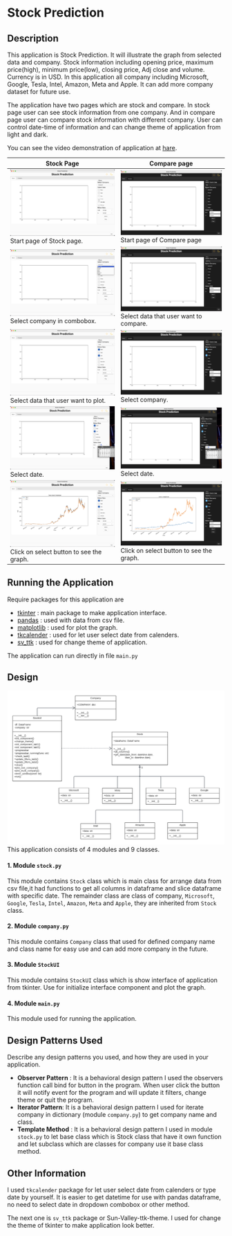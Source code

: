 # Stock Prediction
 
## Description
This application is Stock Prediction. It will illustrate the graph from selected data and company.
Stock information including opening price, maximum price(high), minimum price(low), closing price, Adj close and volume.
Currency is in USD. In this application all company including Microsoft, Google, Tesla, Intel, Amazon, Meta and Apple.
It can add more company dataset for future use.

The application have two pages which are stock and compare. In stock page user can see stock information from one company.
And in compare page user can compare stock information with different company. User can control date-time of information 
and can change theme of application from light and dark.

You can see the video demonstration of application at [hare](https://youtu.be/hF44lTfQGbs).

| Stock Page                                                      | Compare page                                                    |
|-----------------------------------------------------------------|-----------------------------------------------------------------|
| ![screen](pic/1-1.png) Start page of Stock page.                | ![screen](pic/2-1.png) Start page of Compare page               |
| ![screen](pic/1-2.png) Select company in combobox.              | ![screen](pic/2-2.png) Select data that user want to compare.   |
| ![screen](pic/1-3.png) Select data that user want to plot.      | ![screen](pic/2-3.png) Select company.                          |
| ![screen](pic/1-4.png) Select date.                             | ![screen](pic/2-4.png) Select date.                             |
| ![screen](pic/1-5.png) Click on select button to see the graph. | ![screen](pic/2-5.png) Click on select button to see the graph. |



## Running the Application
Require packages for this application are
* [tkinter](https://docs.python.org/3/library/tkinter.html) : main package to make application interface.
* [pandas](https://pandas.pydata.org/docs/) : used with data from csv file.
* [matplotlib](https://matplotlib.org/stable/index.html) : used for plot the graph.
* [tkcalender](https://tkcalendar.readthedocs.io/en/stable/) : used for let user select date from calenders.
* [sv_ttk](https://github.com/rdbende/Sun-Valley-ttk-theme) : used for change theme of application.

The application can run directly in file `main.py`
 
## Design
![screen](pic/UML.png)
This application consists of 4 modules and 9 classes.

#### 1. Module `stock.py`
This module contains `Stock` class which is main class for arrange data from csv file,it had functions to get all columns 
in dataframe and slice dataframe with specific date. 
The remainder class are class of company, `Microsoft`, `Google`, `Tesla`, `Intel`, `Amazon`, `Meta` and `Apple`,
they are inherited from `Stock` class.

#### 2. Module `company.py`
This module contains `Company` class that used for defined company name and class name for easy use and can add more company 
in the future.

#### 3. Module `StockUI`
This module contains `StockUI` class which is show interface of application from tkinter. 
Use for initialize interface component and plot the graph.

#### 4. Module `main.py`
This module used for running the application.

## Design Patterns Used
Describe any design patterns you used, and how they are used in your application.

* **Observer Pattern** : It is a behavioral design pattern I used the observers function call bind for button in the program. 
When user click the button it will notify event for the program and will update it filters, change theme or quit the program.
* **Iterator Pattern**: It is a behavioral design pattern I used for iterate company in dictionary (module `company.py`) 
to get company name and class.
* **Template Method** : It is a behavioral design pattern I used in module `stock.py` to let base class which is Stock class
that have it own function and let subclass which are classes for company use it base class method.


 
## Other Information
I used `tkcalender` package for let user select date from calenders or type date by yourself. 
It is easier to get datetime for use with pandas dataframe, no need to select date in dropdown combobox or other method.

The next one is `sv_ttk` package or Sun-Valley-ttk-theme. I used for change the theme of tkinter to make application 
look better.
